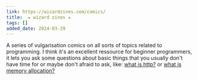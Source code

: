 ```yaml
---
link: https://wizardzines.com/comics/
title:  ★ wizard zines ★ 
tags: []
added_date: 2024-03-29
---
```



A series of vulgarisation comics on all sorts of topics related to programming. 
I think it's an excellent ressource for beginner programmers, it lets you ask 
some questions about basic things that you usually don't have time for or maybe don't
afraid to ask, like: [what is http?](https://wizardzines.com/zines/http/)
or [what is memory allocation?](https://wizardzines.com/comics/memory-allocation/)

